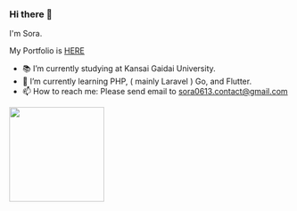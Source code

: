 ### Hi there 👋

I'm Sora.

My Portfolio is <a href="https://sora0613.com">HERE</a> 

- 📚 I’m currently studying at Kansai Gaidai University.
- 🌱 I’m currently learning PHP, ( mainly Laravel ) Go, and Flutter.
- 📫 How to reach me: Please send email to sora0613.contact@gmail.com


<a href="https://github.com/sora0613">
  <img align="left" height="170px" src="https://github-readme-stats.vercel.app/api/top-langs/?username=Sora0613&layout=compact&theme=dracula" />
</a>
